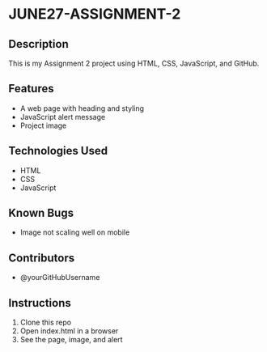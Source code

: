 # JUNE27-ASSIGNMENT-2

## Description
This is my Assignment 2 project using HTML, CSS, JavaScript, and GitHub.

## Features
- A web page with heading and styling
- JavaScript alert message
- Project image

## Technologies Used
- HTML
- CSS
- JavaScript

## Known Bugs
- Image not scaling well on mobile

## Contributors
- @yourGitHubUsername

## Instructions
1. Clone this repo
2. Open index.html in a browser
3. See the page, image, and alert
